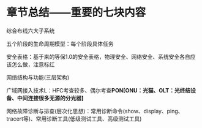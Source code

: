# 章节总结——重要的七块内容

综合布线六大子系统

五个阶段的生命周期模型：每个阶段具体任务

安全表格：基于来的等保1.0的安全表格，物理安全、网络安全、系统安全各自应该怎么做，注意标红

网络结构与功能(三层架构)

广域网接入技术L：HFC考查较多、偶尔考查**PON[ONU：光猫、OLT：光终结设备、中间连接很多无源的分光器]**

网络故障诊断与排查(层次化思想)：常用诊断命令(show、display、ping、tracert等)、常用诊断工具(低级测试工具、高级测试工具)